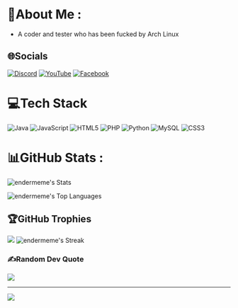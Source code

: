 # 💫About Me :
- A coder and tester who has been fucked by Arch Linux

## 🌐Socials
[![Discord](https://img.shields.io/badge/Discord-%237289DA.svg?logo=discord&logoColor=white)](https://discord.gg/satou_jiro) [![YouTube](https://img.shields.io/badge/YouTube-%23FF0000.svg?logo=YouTube&logoColor=white)](https://youtube.com/c/@satou_jiro) [![Facebook](https://img.shields.io/badge/Facebook-%231877F2.svg?logo=facebook&logoColor=white)](https://www.facebook.com/binh.depagan) 

# 💻Tech Stack
![Java](https://img.shields.io/badge/Java-%23007396.svg?style=plastic&logo=java&logoColor=white) 
![JavaScript](https://img.shields.io/badge/JavaScript-%23F7DF1E.svg?style=plastic&logo=javascript&logoColor=black) 
![HTML5](https://img.shields.io/badge/HTML5-%23E34F26.svg?style=plastic&logo=html5&logoColor=white) 
![PHP](https://img.shields.io/badge/PHP-%23777BB4.svg?style=plastic&logo=php&logoColor=white) 
![Python](https://img.shields.io/badge/Python-%233776AB.svg?style=plastic&logo=python&logoColor=white) 
![MySQL](https://img.shields.io/badge/MySQL-%234479A1.svg?style=plastic&logo=mysql&logoColor=white) 
![CSS3](https://img.shields.io/badge/CSS3-%231572B6.svg?style=plastic&logo=css3&logoColor=white)

# 📊GitHub Stats :
![endermeme's Stats](https://github-readme-stats.vercel.app/api?username=endermeme&theme=tokyonight&show_icons=true&hide_border=true&count_private=true)

![endermeme's Top Languages](https://github-readme-stats.vercel.app/api/top-langs/?username=endermeme&theme=tokyonight&show_icons=true&hide_border=true&layout=compact)

## 🏆GitHub Trophies
![](https://github-trophies.vercel.app/?username=Truong030&theme=radical&no-frame=false&no-bg=false&margin-w=4)
![endermeme's Streak](https://github-readme-streak-stats.herokuapp.com/?user=endermeme&theme=tokyonight&hide_border=true)

### ✍️Random Dev Quote
![](https://quotes-github-readme.vercel.app/api?type=horizontal&theme=radical)

---
[![](https://visitcount.itsvg.in/api?id=Truong030&icon=0&color=0)](https://visitcount.itsvg.in)
